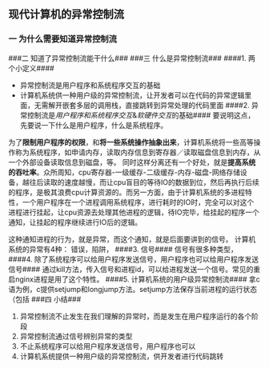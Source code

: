 ## 现代计算机的异常控制流 ##

### 一 为什么需要知道异常控制流 ###
###二 知道了异常控制流能干什么###
###三 什么是异常控制流###
####1. 两个小定义####
- 异常控制流是用户程序和系统程序交互的基础
- 计算机系统供一种用户级的异常控制流，让开发者可以在代码的异常逻辑里面，无需解开嵌套多层的调用栈，直接跳转到异常处理的代码里面
####2. 异常控制流是*用户程序和系统程序交互*&*软硬件交互*的基础####
要说明这点，先要说一下什么是用户程序，什么是系统程序。

为了**限制用户程序的权限**，和**将一些系统操作抽象出来**，计算机系统将一些高等操作称为系统程序，如申请内存，读取内存信息到寄存器／读取磁盘信息到内存，从一个外部设备读取信息到磁盘，等。
同时这样分离还有一个好处，就是**提高系统的吞吐率**。众所周知，cpu寄存器-一级缓存-二级缓存-内存-磁盘-网络存储设备，越往后读取的速度越慢，而让cpu盲目的等待IO的数据到位，然后再执行后续的程序，是极其浪费cpu计算资源的。而另一方面，由于计算机系统的多进程特性，一个用户程序在一个进程调用系统程序，进行耗时的IO时，完全可以对这个进程进行挂起，让cpu资源去处理其他进程的逻辑，待IO完毕，给挂起的程序一个通知，让挂起的程序继续进行IO后的逻辑。

这种通知进程的行为，就是异常，而这个通知，就是后面要讲到的信号。
计算机系统的异常有4种：
错误，陷阱，
####3. 信号####
信号有很多种类型，
####4. 除了系统程序可以给用户程序发送信号，用户程序也可以给用户程序发送信号####
通过kill方法，传入信号和进程id，可以给进程发送一个信号。常见的重启nginx进程是用了这个特性。
####5. 计算机系统的用户级异常控制流####
拿c语为例，c提供setjump和longjump方法。setjump方法保存当前进程的运行状态（包括
###四 小结###
1. 异常控制流不止发生在我们理解的异常时，而是发生在用户程序运行的各个阶段
2. 异常控制流通过信号辨别异常的类型
3. 不止系统程序可以给用户程序发送信号，用户程序也可以
4. 计算机系统提供一种用户级的异常控制流，供开发者进行代码跳转

